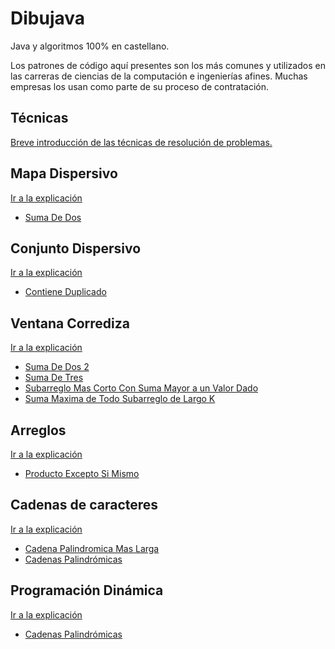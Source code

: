 # Dibujava

Java y algoritmos 100% en castellano.

Los patrones de código aquí presentes son los más comunes y utilizados en las carreras de ciencias de la computación e ingenierías afines.
Muchas empresas los usan como parte de su proceso de contratación.

## Técnicas

[Breve introducción de las técnicas de resolución de problemas.
](tecnicas.md)

## Mapa Dispersivo

[Ir a la explicación](src%2Fmain%2Fjava%2Fcom%2Fzurcacielos%2Falgoritmos%2Fmapadispersivo%2Freadme.md)

- [Suma De Dos](src%2Fmain%2Fjava%2Fcom%2Fzurcacielos%2Falgoritmos%2Fmapadispersivo%2FSumaDeDos.java)

## Conjunto Dispersivo

[Ir a la explicación](src%2Fmain%2Fjava%2Fcom%2Fzurcacielos%2Falgoritmos%2Fconjuntodispersivo%2Freadme.md)

- [Contiene Duplicado](src%2Fmain%2Fjava%2Fcom%2Fzurcacielos%2Falgoritmos%2Fconjuntodispersivo%2FContieneDuplicado.java)

## Ventana Corrediza

[Ir a la explicación](src%2Fmain%2Fjava%2Fcom%2Fzurcacielos%2Falgoritmos%2Fventanacorrediza%2Freadme.md)
- [Suma De Dos 2](src%2Fmain%2Fjava%2Fcom%2Fzurcacielos%2Falgoritmos%2Fventanacorrediza%2FSumaDeDos2.java)
- [Suma De Tres](src%2Fmain%2Fjava%2Fcom%2Fzurcacielos%2Falgoritmos%2Fventanacorrediza%2FSumaDe3.java)
- [Subarreglo Mas Corto Con Suma Mayor a un Valor Dado](src%2Fmain%2Fjava%2Fcom%2Fzurcacielos%2Falgoritmos%2Fventanacorrediza%2FSubarregloMasCortoConSumaMayorAUnValorDado.java)
- [Suma Maxima de Todo Subarreglo de Largo K](src%2Fmain%2Fjava%2Fcom%2Fzurcacielos%2Falgoritmos%2Fventanacorrediza%2FSumaMaximaDeTodoSubArregloDeLargoK.java)

## Arreglos

[Ir a la explicación](src%2Fmain%2Fjava%2Fcom%2Fzurcacielos%2Falgoritmos%2Fmedio%2Freadme.md)

- [Producto Excepto Si Mismo](src%2Fmain%2Fjava%2Fcom%2Fzurcacielos%2Falgoritmos%2Farreglo%2FProductoExceptoSiMismo.java)

## Cadenas de caracteres
[Ir a la explicación](src%2Fmain%2Fjava%2Fcom%2Fzurcacielos%2Falgoritmos%2Fcadena%2Freadme.md)

- [Cadena Palindromica Mas Larga](src%2Fmain%2Fjava%2Fcom%2Fzurcacielos%2Falgoritmos%2Fcadena%2FCadenaPalindromicaMasLarga.java)
- [Cadenas Palindrómicas](src%2Fmain%2Fjava%2Fcom%2Fzurcacielos%2Falgoritmos%2Fcadena%2FCadenasPalindromicas.java)

## Programación Dinámica

[Ir a la explicación](src%2Fmain%2Fjava%2Fcom%2Fzurcacielos%2Falgoritmos%2Fprogramaciondinamica%2Freadme.md)

- [Cadenas Palindrómicas](src%2Fmain%2Fjava%2Fcom%2Fzurcacielos%2Falgoritmos%2Fprogramaciondinamica%2FCadenasPalindromicas.java)